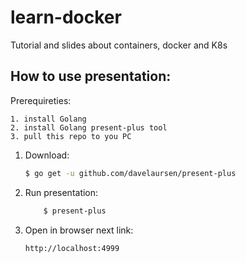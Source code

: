 # learn-docker
Tutorial and slides about containers, docker and K8s 

## How to use presentation:

Prerequireties:

    1. install Golang
    2. install Golang present-plus tool
    3. pull this repo to you PC


1. Download:
    ```sh
    $ go get -u github.com/davelaursen/present-plus
    ``` 
    
2. Run presentation:
    ```sh
        $ present-plus
    ```
3. Open in browser next link:
    ```sh
    http://localhost:4999
    ```
